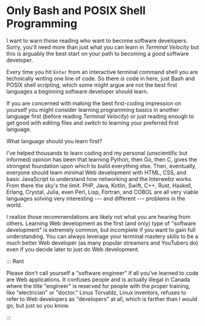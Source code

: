 # Only Bash and POSIX Shell Programming

I want to warn those reading who want to become software developers. Sorry, you'll need more than just what you can learn in *Terminal Velocity* but this is arguably the best start on your path to becoming a *good* software developer.

Every time you hit `Enter` from an interactive terminal command shell you are technically writing one line of code. So there *is* code in here, just Bash and POSIX shell scripting, which some might argue are not the best first languages a beginning software developer should learn. 

If you are concerned with making the best first-coding impression on yourself you might consider learning programming basics in another language first (before reading *Terminal Velocity*) or just reading enough to get good with editing files and switch to learning your preferred first language.

What language should you learn first?

I've helped thousands to learn coding and my personal (unscientific but informed) opinion has been that learning Python, then Go, then C, gives the strongest foundation upon which to build everything else. Then, eventually, everyone should learn minimal Web development with HTML, CSS, and basic JavaScript to understand how networking and the Interwebz works. From there the sky's the limit. PHP, Java, Kotlin, Swift, C++, Rust, Haskell, Erlang, Crystal, Julia, even Perl, Lisp, Fortran, and COBOL are all very viable languages solving very interesting --- and different --- problems in the world.

I realize those recommendations are likely not what you are hearing from others. Learning Web development as the first (and only) type of "software development" is extremely common, but incomplete if you want to gain full understanding. You can always leverage your terminal mastery skills to be a much better Web developer (as many popular streamers and YouTubers do) even if you decide later to just do Web development.

::: Rant

Please don't call yourself a "software engineer" if all you've learned to code are Web applications. It confuses people and is actually illegal in Canada where the title "engineer" is reserved for people with the proper training, like "electrician" or "doctor." Linus Torvaldz, Linux inventors, refuses to refer to Web developers as "developers" at all, which is farther than I would go, but just so you know.

:::
